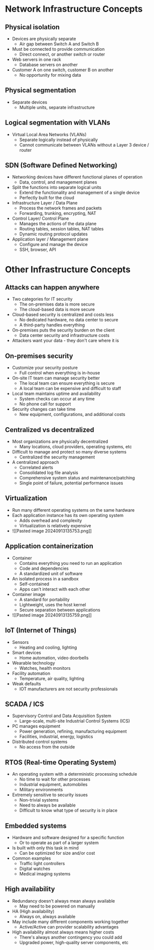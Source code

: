 # Network Infrastructure Concepts
## Physical isolation
- Devices are physically separate
	- Air gap between Switch A and Switch B
- Must be connected to provide communication
	- Direct connect, or another switch or router
- Web servers in one rack
	- Database servers on another
- Customer A on one switch, customer B on another
	- No opportunity for mixing data
## Physical segmentation
- Separate devices
	- Multiple units, separate infrastructure
## Logical segmentation with VLANs
- Virtual Local Area Networks (VLANs)
	- Separate logically instead of physically
	- Cannot communicate between VLANs without a Layer 3 device / router
## SDN (Software Defined Networking)
- Networking devices have different functional planes of operation
	- Data, control, and management planes
- Split the functions into separate logical units
	- Extend the functionality and management of a single device
	- Perfectly built for the cloud
- Infrastructure Layer / Data Plane
	- Process the network frames and packets
	- Forwarding, trunking, encrypting, NAT
- Control Layer/ Control Plane
	- Manages the actions of the data plane
	- Routing tables, session tables, NAT tables
	- Dynamic routing protocol updates
- Application layer / Management plane
	- Configure and manage the device
	- SSH, browser, API
# Other Infrastructure Concepts
## Attacks can happen anywhere
- Two categories for IT security
	- The on-premises data is more secure
	- The cloud-based data is more secure
- Cloud-based security is centralized and costs less
	- No dedicated hardware, no data center to secure
	- A third-party handles everything
- On-premises puts the security burden on the client
	- Data center security and infrastructure costs
- Attackers want your data - they don't care where it is
## On-premises security
- Customize your security posture
	- Full control when everything is in-house
- On-site IT team can manage security better
	- The local team can ensure everything is secure
	- A local team can be expensive and difficult to staff
- Local team maintains uptime and availability
	- System checks can occur at any time
	- No phone call for support
- Security changes can take time
	- New equipment, configurations, and additional costs
## Centralized vs decentralized
- Most organizations are physically decentralized 
	- Many locations, cloud providers, operating systems, etc
- Difficult to manage and protect so many diverse systems
	- Centralized the security management
- A centralized approach
	- Correlated alerts
	- Consolidated log file analysis
	- Comprehensive system status and maintenance/patching
	- Single point of failure, potential performance issues
## Virtualization
- Run many different operating systems on the same hardware
- Each application instance has its own operating system
	- Adds overhead and complexity
	- Virtualization is relatively expensive
- ![[Pasted image 20240913135753.png]]
## Application containerization
- Container
	- Contains everything you need to run an application
	- Code and dependencies
	- A standardized unit of software
- An isolated process in a sandbox
	- Self-contained
	- Apps can't interact with each other
- Container image
	- A standard for portability
	- Lightweight, uses the host kernel
	- Secure separation between applications
- ![[Pasted image 20240913135759.png]]
## IoT (Internet of Things)
- Sensors
	- Heating and cooling, lighting
- Smart devices
	- Home automation, video doorbells
- Wearable technology
	- Watches, health monitors
- Facility automation
	- Temperature, air quality, lighting
- Weak defaults
	- IOT manufacturers are not security professionals
## SCADA / ICS
- Supervisory Control and Data Acquisition System
	- Large-scale, multi-site Industrial Control Systems (ICS)
- PC manages equipment
	- Power generation, refining, manufacturing equipment
	- Facilities, industrial, energy, logistics
- Distributed control systems
	- No access from the outside
## RTOS (Real-time Operating System)
- An operating system with a deterministic processing schedule
	- No time to wait for other processes
	- Industrial equipment, automobiles
	- Military environments
- Extremely sensitive to security issues
	- Non-trivial systems
	- Need to always be available
	- Difficult to know what type of security is in place
## Embedded systems
- Hardware and software designed for a specific function
	- Or to operate as part of a larger system
- Is built with only this task in mind
	- Can be optimized for size and/or cost
- Common examples
	- Traffic light controllers
	- Digital watches
	- Medical imaging systems
## High availability
- Redundancy doesn't always mean always available
	- May need to be powered on manually
- HA (High availability)
	- Always on, always available
- May include many different components working together
	- Active/Active can provider scalability advantages
- High availability almost always means higher costs
	- There's always another contingency you could add
	- Upgraded power, high-quality server components, etc